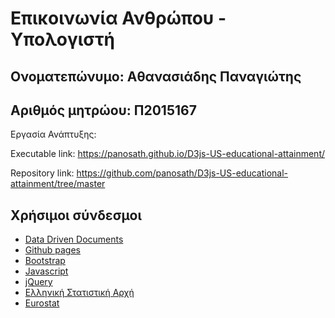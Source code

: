 # Επικοινωνία Ανθρώπου - Υπολογιστή

## Ονοματεπώνυμο: Αθανασιάδης Παναγιώτης
## Αριθμός μητρώου: Π2015167

Εργασία Ανάπτυξης:


Executable link: https://panosath.github.io/D3js-US-educational-attainment/

Repository link: https://github.com/panosath/D3js-US-educational-attainment/tree/master


## Χρήσιμοι σύνδεσμοι

* [Data Driven Documents](https://d3js.org/)
* [Github pages](https://pages.github.com/)
* [Bootstrap](https://getbootstrap.com/)
* [Javascript](https://www.javascript.com/)
* [jQuery](https://jquery.com/)
* [Ελληνική Στατιστική Αρχή](http://www.statistics.gr/)
* [Eurostat](http://ec.europa.eu/eurostat/)

